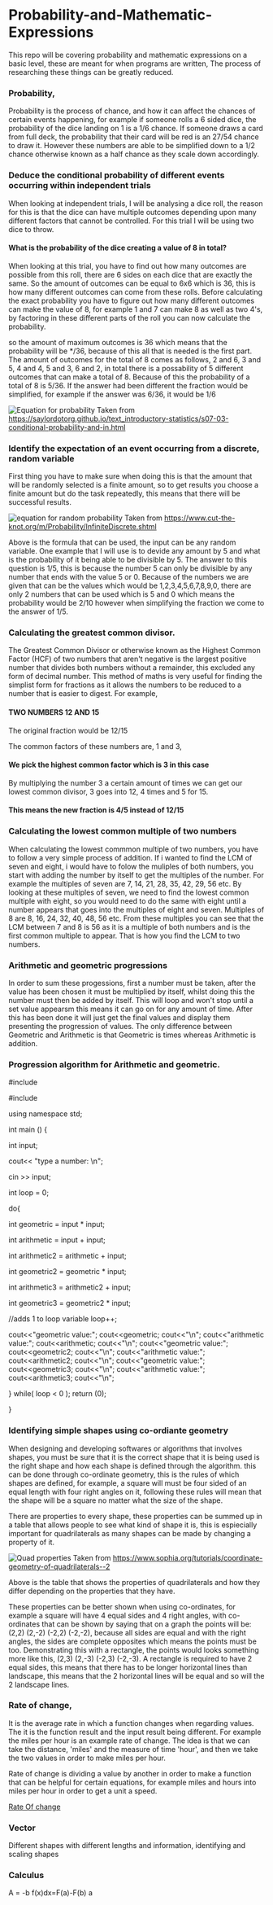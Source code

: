 # Probability-and-Mathematic-Expressions


This repo will be covering probability and mathematic expressions on a basic level, these are meant for when programs are written, The process of researching these things can be greatly reduced.


### Probability,

Probability is the process of chance, and how it can affect the chances of certain events happening, for example if someone rolls a 6 sided dice, the probability of the dice landing on 1 is a 1/6 chance. If someone draws a card from full deck, the probability that their card will be red is an 27/54 chance to draw it. However these numbers are able to be simplified down to a 1/2 chance otherwise known as a half chance as they scale down accordingly.

### Deduce the conditional probability of different events occurring within independent trials

When looking at independent trials, I will be analysing a dice roll, the reason for this is that the dice can have multiple outcomes depending upon many different factors that cannot be controlled. For this trial I will be using two dice to throw.

#### What is the probability of the dice creating a value of 8 in total?

When looking at this trial, you have to find out how many outcomes are possible from this roll, there are 6 sides on each dice that are exactly the same. So the amount of outcomes can be equal to 6x6 which is 36, this is how many different outcomes can come from these rolls. Before calculating the exact probability you have to figure out how many different outcomes can make the value of 8, for example 1 and 7 can make 8 as well as two 4's, by factoring in these different parts of the roll you can now calculate the probability. 

so the amount of maximum outcomes is 36 which means that the probability will be */36, because of this all that is needed is the first part. The amount of outcomes for the total of 8 comes as follows, 2 and 6, 3 and 5, 4 and 4, 5 and 3, 6 and 2, in total there is a possability of 5 different outcomes that can make a total of 8. Because of this the probability of a total of 8 is 5/36. If the answer had been different the fraction would be simplified, for example if the answer was 6/36, it would be 1/6

![Equation for probability](https://github.com/LukeShead/Maths/blob/master/Probability%20equation.JPG) Taken from https://saylordotorg.github.io/text_introductory-statistics/s07-03-conditional-probability-and-in.html


### Identify the expectation of an event occurring from a discrete, random variable

First thing you have to make sure when doing this is that the amount that will be randomly selected is a finite amount, so to get results you choose a finite amount but do the task repeatedly, this means that there will be successful results.

![equation for random probability](https://github.com/LukeShead/Maths/blob/master/Random%20Inifite%20probability.JPG) Taken from https://www.cut-the-knot.org/m/Probability/InfiniteDiscrete.shtml

Above is the formula that can be used, the input can be any random variable. One example that I will use is to devide any amount by 5 and what is the probability of it being able to be divisible by 5. The answer to this question is 1/5, this is because the number 5 can only be divisible by any number that ends with the value 5 or 0. Because of the numbers we are given that can be the values which would be 1,2,3,4,5,6,7,8,9,0, there are only 2 numbers that can be used which is 5 and 0 which means the probability would be 2/10 however when simplifying the fraction we come to the answer of 1/5.

### Calculating the greatest common divisor.

The Greatest Common Divisor or otherwise known as the Highest Common Factor (HCF) of two numbers that aren't negative is the largest positive number that divides both numbers without a remainder, this excluded any form of decimal number. This method of maths is very useful for finding the simplist form for fractions as it allows the numbers to be reduced to a number that is easier to digest. For example, 

#### TWO NUMBERS 12 AND 15

The original fraction would be 12/15

The common factors of these numbers are,
1 and 3,
#### We pick the highest common factor which is 3 in this case

By multiplying the number 3 a certain amount of times we can get our lowest common divisor, 3 goes into 12, 4 times and 5 for 15. 
#### This means the new fraction is 4/5 instead of 12/15


### Calculating the lowest common multiple of two numbers

When calculating the lowest commmon multiple of two numbers, you have to follow a very simple process of addition. If i wanted to find the LCM of seven and eight, i would have to folow the muliples of both numbers, you start with adding the number by itself to get the multiples of the number. For example the multiples of seven are 7, 14, 21, 28, 35, 42, 29, 56 etc. By looking at these multiples of seven, we need to find the lowest common multiple with eight, so you would need to do the same with eight until a number appears that goes into the multiples of eight and seven. Multiples of 8 are 8, 16, 24, 32, 40, 48, 56 etc. From these multiples you can see that the LCM between 7 and 8 is 56 as it is a multiple of both numbers and is the first common multiple to appear. That is how you find the LCM to two numbers.

### Arithmetic and geometric progressions

In order to sum these progessions, first a number must be taken, after the value has been chosen it must be multiplied by itself, whilst doing this the number must then be added by itself. This will loop and won't stop until a set value appearsm this means it can go on for any amount of time. After this has been done it will just get the final values and display them presenting the progression of values. The only difference between Geometric and Arithmetic is that Geometric is times whereas Arithmetic is addition.

### Progression algorithm for Arithmetic and geometric.

#include <iostream>

#include <cstdlib>

using namespace std;

int main () {

int input;

cout<< "type a number: \n";

cin >> input; 

int loop = 0;


do{

 

int geometric = input * input;

int arithmetic = input + input;

int arithmetic2 = arithmetic + input;

int geometric2 = geometric * input;

int arithmetic3 = arithmetic2 + input;

int geometric3 = geometric2 * input;

//adds 1 to loop variable
loop++;

  cout<<"geometric value:";
  cout<<geometric;
  cout<<"\n";
  cout<<"arithmetic value:";
  cout<<arithmetic;
  cout<<"\n";
  cout<<"geometric value:";
  cout<<geometric2;
  cout<<"\n";
  cout<<"arithmetic value:";
  cout<<arithmetic2;
  cout<<"\n";
  cout<<"geometric value:";
  cout<<geometric3;
  cout<<"\n";
  cout<<"arithmetic value:";
  cout<<arithmetic3;
  cout<<"\n";
  
  
  
  
} while( loop < 0 );
return (0);

 
}

### Identifying simple shapes using co-ordiante geometry

When designing and developing softwares or algorithms that involves shapes, you must be sure that it is the correct shape that it is being used is the right shape and how each shape is defined through the algorithm. this can be done through co-ordinate geometry, this is the rules of which shapes are defined, for example, a square will must be four sided of an equal length with four right angles on it, following these rules will mean that the shape will be a square no matter what the size of the shape. 

There are properties to every shape, these properties can be summed up in a table that allows people to see what kind of shape it is, this is espiecially important for quadrilaterals as many shapes can be made by changing a property of it. 

![Quad properties](https://github.com/LukeShead/Maths/blob/master/Quad%20properties.JPG) Taken from https://www.sophia.org/tutorials/coordinate-geometry-of-quadrilaterals--2

Above is the table that shows the properties of quadrilaterals and how they differ depending on the properties that they have. 

These properties can be better shown when using co-ordinates, for example a square will have 4 equal sides and 4 right angles, with co-ordinates that can be shown by saying that on a graph the points will be: (2,2) (2,-2) (-2,2) (-2,-2), because all sides are equal and with the right angles, the sides are complete opposites which means the points must be too. 
Demonstrating this with a rectangle, the points would looks something more like this, (2,3) (2,-3) (-2,3) (-2,-3). A rectangle is required to have 2 equal sides, this means that there has to be longer horizontal lines than landscape, this means that the 2 horizontal lines will be equal and so will the 2 landscape lines. 



### Rate of change,

It is the average rate in which a function changes when regarding values. The it is the function result and the input result being different. For example the miles per hour is an example rate of change. The idea is that we can take the distance, 'miles' and the measure of time 'hour', and then we take the two values in order to make miles per hour.

Rate of change is dividing a value by another in order to make a function that can be helpful for certain equations, for example miles and hours into miles per hour in order to get a unit a speed.


[Rate Of change](https://github.com/LukeShead/Maths/blob/master/RateofChange.JPG)



### Vector 

Different shapes with different lengths and information, identifying and scaling shapes


### Calculus

A = -b f(x)dx=F(a)-F(b)
     a      




